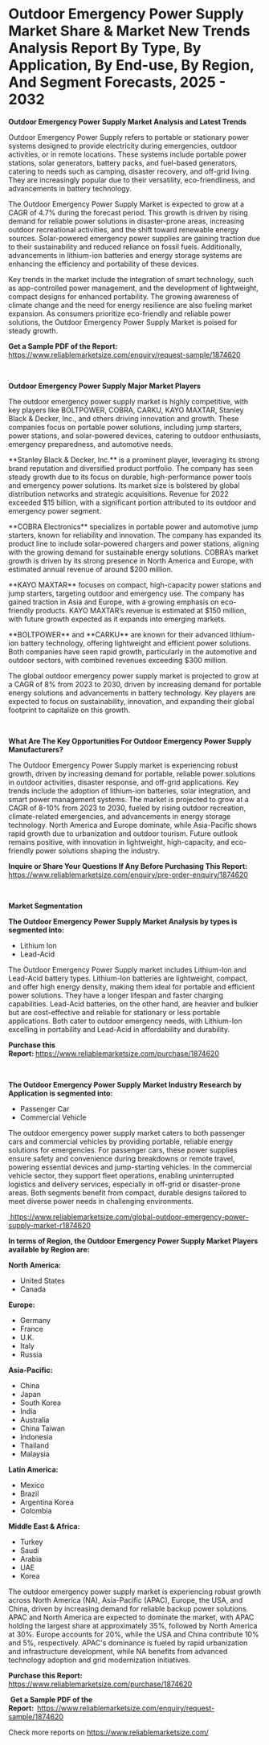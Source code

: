 <p><h1>Outdoor Emergency Power Supply Market Share & Market New Trends Analysis Report By Type, By Application, By End-use, By Region, And Segment Forecasts, 2025 - 2032</h1></p><p><strong>Outdoor Emergency Power Supply Market Analysis and Latest Trends</strong></p>
<p><p>Outdoor Emergency Power Supply refers to portable or stationary power systems designed to provide electricity during emergencies, outdoor activities, or in remote locations. These systems include portable power stations, solar generators, battery packs, and fuel-based generators, catering to needs such as camping, disaster recovery, and off-grid living. They are increasingly popular due to their versatility, eco-friendliness, and advancements in battery technology.</p><p>The Outdoor Emergency Power Supply Market is expected to grow at a CAGR of 4.7% during the forecast period. This growth is driven by rising demand for reliable power solutions in disaster-prone areas, increasing outdoor recreational activities, and the shift toward renewable energy sources. Solar-powered emergency power supplies are gaining traction due to their sustainability and reduced reliance on fossil fuels. Additionally, advancements in lithium-ion batteries and energy storage systems are enhancing the efficiency and portability of these devices.</p><p>Key trends in the market include the integration of smart technology, such as app-controlled power management, and the development of lightweight, compact designs for enhanced portability. The growing awareness of climate change and the need for energy resilience are also fueling market expansion. As consumers prioritize eco-friendly and reliable power solutions, the Outdoor Emergency Power Supply Market is poised for steady growth.</p></p>
<p><strong>Get a Sample PDF of the Report:&nbsp;</strong> <a href="https://www.reliablemarketsize.com/enquiry/request-sample/1874620?utm_campaign=1845&utm_medium=2&utm_source=Github&utm_content=ia&utm_term=24012025&utm_id=outdoor-emergency-power-supply">https://www.reliablemarketsize.com/enquiry/request-sample/1874620</a></p>
<p>&nbsp;</p>
<p><strong>Outdoor Emergency Power Supply Major Market Players</strong></p>
<p><p>The outdoor emergency power supply market is highly competitive, with key players like BOLTPOWER, COBRA, CARKU, KAYO MAXTAR, Stanley Black & Decker, Inc., and others driving innovation and growth. These companies focus on portable power solutions, including jump starters, power stations, and solar-powered devices, catering to outdoor enthusiasts, emergency preparedness, and automotive needs.</p><p>**Stanley Black & Decker, Inc.** is a prominent player, leveraging its strong brand reputation and diversified product portfolio. The company has seen steady growth due to its focus on durable, high-performance power tools and emergency power solutions. Its market size is bolstered by global distribution networks and strategic acquisitions. Revenue for 2022 exceeded $15 billion, with a significant portion attributed to its outdoor and emergency power segment.</p><p>**COBRA Electronics** specializes in portable power and automotive jump starters, known for reliability and innovation. The company has expanded its product line to include solar-powered chargers and power stations, aligning with the growing demand for sustainable energy solutions. COBRA’s market growth is driven by its strong presence in North America and Europe, with estimated annual revenue of around $200 million.</p><p>**KAYO MAXTAR** focuses on compact, high-capacity power stations and jump starters, targeting outdoor and emergency use. The company has gained traction in Asia and Europe, with a growing emphasis on eco-friendly products. KAYO MAXTAR’s revenue is estimated at $150 million, with future growth expected as it expands into emerging markets.</p><p>**BOLTPOWER** and **CARKU** are known for their advanced lithium-ion battery technology, offering lightweight and efficient power solutions. Both companies have seen rapid growth, particularly in the automotive and outdoor sectors, with combined revenues exceeding $300 million.</p><p>The global outdoor emergency power supply market is projected to grow at a CAGR of 8% from 2023 to 2030, driven by increasing demand for portable energy solutions and advancements in battery technology. Key players are expected to focus on sustainability, innovation, and expanding their global footprint to capitalize on this growth.</p></p>
<p>&nbsp;</p>
<p><strong>What Are The Key Opportunities For Outdoor Emergency Power Supply Manufacturers?</strong></p>
<p><p>The Outdoor Emergency Power Supply market is experiencing robust growth, driven by increasing demand for portable, reliable power solutions in outdoor activities, disaster response, and off-grid applications. Key trends include the adoption of lithium-ion batteries, solar integration, and smart power management systems. The market is projected to grow at a CAGR of 8-10% from 2023 to 2030, fueled by rising outdoor recreation, climate-related emergencies, and advancements in energy storage technology. North America and Europe dominate, while Asia-Pacific shows rapid growth due to urbanization and outdoor tourism. Future outlook remains positive, with innovation in lightweight, high-capacity, and eco-friendly power solutions shaping the industry.</p></p>
<p><strong>Inquire or Share Your Questions If Any Before Purchasing This Report:</strong> <a href="https://www.reliablemarketsize.com/enquiry/pre-order-enquiry/1874620?utm_campaign=1845&utm_medium=2&utm_source=Github&utm_content=ia&utm_term=24012025&utm_id=outdoor-emergency-power-supply">https://www.reliablemarketsize.com/enquiry/pre-order-enquiry/1874620</a></p>
<p>&nbsp;</p>
<p><strong>Market Segmentation</strong></p>
<p><strong>The Outdoor Emergency Power Supply Market Analysis by types is segmented into:</strong></p>
<p><ul><li>Lithium Ion</li><li>Lead-Acid</li></ul></p>
<p><p>The Outdoor Emergency Power Supply market includes Lithium-Ion and Lead-Acid battery types. Lithium-Ion batteries are lightweight, compact, and offer high energy density, making them ideal for portable and efficient power solutions. They have a longer lifespan and faster charging capabilities. Lead-Acid batteries, on the other hand, are heavier and bulkier but are cost-effective and reliable for stationary or less portable applications. Both cater to outdoor emergency needs, with Lithium-Ion excelling in portability and Lead-Acid in affordability and durability.</p></p>
<p><strong>Purchase this Report:&nbsp;</strong><a href="https://www.reliablemarketsize.com/purchase/1874620?utm_campaign=1845&utm_medium=2&utm_source=Github&utm_content=ia&utm_term=24012025&utm_id=outdoor-emergency-power-supply">https://www.reliablemarketsize.com/purchase/1874620</a></p>
<p>&nbsp;</p>
<p><strong>The Outdoor Emergency Power Supply Market Industry Research by Application is segmented into:</strong></p>
<p><ul><li>Passenger Car</li><li>Commercial Vehicle</li></ul></p>
<p><p>The outdoor emergency power supply market caters to both passenger cars and commercial vehicles by providing portable, reliable energy solutions for emergencies. For passenger cars, these power supplies ensure safety and convenience during breakdowns or remote travel, powering essential devices and jump-starting vehicles. In the commercial vehicle sector, they support fleet operations, enabling uninterrupted logistics and delivery services, especially in off-grid or disaster-prone areas. Both segments benefit from compact, durable designs tailored to meet diverse power needs in challenging environments.</p></p>
<p><a href="https://www.reliablemarketsize.com/global-outdoor-emergency-power-supply-market-r1874620?utm_campaign=1845&utm_medium=2&utm_source=Github&utm_content=ia&utm_term=24012025&utm_id=outdoor-emergency-power-supply">&nbsp;https://www.reliablemarketsize.com/global-outdoor-emergency-power-supply-market-r1874620</a></p>
<p><strong>In terms of Region, the Outdoor Emergency Power Supply Market Players available by Region are:</strong></p>
<p>
    <p> <strong> North America: </strong>
        <ul>
            <li>United States</li>
            <li>Canada</li>
        </ul>
        </p> 
    <p> <strong> Europe: </strong>
        <ul>
            <li>Germany</li>
            <li>France</li>
            <li>U.K.</li>
            <li>Italy</li>
            <li>Russia</li>
        </ul>
        </p> 
    <p> <strong> Asia-Pacific: </strong>
        <ul>
            <li>China</li>
            <li>Japan</li>
            <li>South Korea</li>
            <li>India</li>
            <li>Australia</li>
            <li>China Taiwan</li>
            <li>Indonesia</li>
            <li>Thailand</li>
            <li>Malaysia</li>
        </ul>
        </p> 
    <p> <strong> Latin America: </strong>
        <ul>
            <li>Mexico</li>
            <li>Brazil</li>
            <li>Argentina Korea</li>
            <li>Colombia</li>
        </ul>
        </p> 
    <p> <strong> Middle East & Africa: </strong>
        <ul>
            <li>Turkey</li>
            <li>Saudi</li>
            <li>Arabia</li>
            <li>UAE</li>
            <li>Korea</li>
        </ul>
    </p>
    </p>
<p><p>The outdoor emergency power supply market is experiencing robust growth across North America (NA), Asia-Pacific (APAC), Europe, the USA, and China, driven by increasing demand for reliable backup power solutions. APAC and North America are expected to dominate the market, with APAC holding the largest share at approximately 35%, followed by North America at 30%. Europe accounts for 20%, while the USA and China contribute 10% and 5%, respectively. APAC's dominance is fueled by rapid urbanization and infrastructure development, while NA benefits from advanced technology adoption and grid modernization initiatives.</p></p>
<p><strong>Purchase this Report: </strong><a href="https://www.reliablemarketsize.com/purchase/1874620?utm_campaign=1845&utm_medium=2&utm_source=Github&utm_content=ia&utm_term=24012025&utm_id=outdoor-emergency-power-supply">https://www.reliablemarketsize.com/purchase/1874620</a></p>
<p>&nbsp;<strong>Get a Sample PDF of the Report:&nbsp;&nbsp;</strong><a href="https://www.reliablemarketsize.com/enquiry/request-sample/1874620?utm_campaign=1845&utm_medium=2&utm_source=Github&utm_content=ia&utm_term=24012025&utm_id=outdoor-emergency-power-supply">https://www.reliablemarketsize.com/enquiry/request-sample/1874620</a></p>
<p><strong></strong></p>
<p>Check more reports on <a href="https://www.reliablemarketsize.com/?utm_campaign=1845&utm_medium=2&utm_source=Github&utm_content=ia&utm_term=24012025&utm_id=outdoor-emergency-power-supply">https://www.reliablemarketsize.com/</a></p>